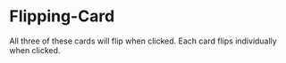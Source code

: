 # Flipping-Card
All three of these cards will flip when clicked.
Each card flips individually when clicked.
